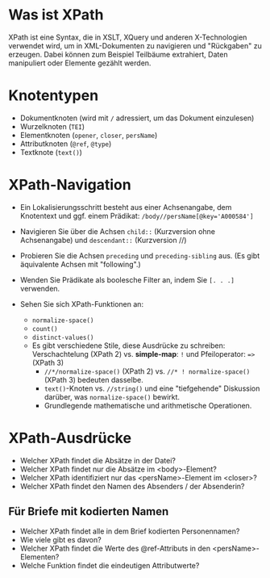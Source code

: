 # Was ist XPath
XPath ist eine Syntax, die in XSLT, XQuery und anderen X-Technologien verwendet wird, um in XML-Dokumenten zu navigieren und "Rückgaben" zu erzeugen. 
Dabei können zum Beispiel Teilbäume extrahiert, Daten manipuliert oder Elemente gezählt werden.  

# Knotentypen
- Dokumentknoten (wird mit `/` adressiert, um das Dokument einzulesen)
- Wurzelknoten (`TEI`)
- Elementknoten (`opener`, `closer`, `persName`)
- Attributknoten (`@ref`, `@type`) 
- Textknote (`text()`)

# XPath-Navigation
- Ein Lokalisierungsschritt besteht aus einer Achsenangabe, dem Knotentext und ggf. einem Prädikat: `/body//persName[@key='A000584']`
 
- Navigieren Sie über die Achsen `child::` (Kurzversion ohne Achsenangabe) und `descendant::` (Kurzversion //)
- Probieren Sie die Achsen `preceding` und `preceding-sibling` aus. (Es gibt äquivalente Achsen mit "following".)
- Wenden Sie Prädikate als boolesche Filter an, indem Sie `[. . .]` verwenden.
- Sehen Sie sich XPath-Funktionen an:
    - `normalize-space()`
    - `count()`
    - `distinct-values()`
    - Es gibt verschiedene Stile, diese Ausdrücke zu schreiben: Verschachtelung (XPath 2) vs. **simple-map**: `!` und Pfeiloperator: `=>` (XPath 3)
        - `//*/normalize-space()` (XPath 2) vs. `//* ! normalize-space()` (XPath 3) bedeuten dasselbe.
        - `text()`-Knoten vs. `//string()` und eine "tiefgehende" Diskussion darüber, was `normalize-space()` bewirkt.
        - Grundlegende mathematische und arithmetische Operationen.

# XPath-Ausdrücke
- Welcher XPath findet die Absätze in der Datei?
- Welcher XPath findet nur die Absätze im \<body\>-Element?
- Welcher XPath identifiziert nur das \<persName\>-Element im \<closer\>?
- Welcher XPath findet den Namen des Absenders / der Absenderin?

## Für Briefe mit kodierten Namen
- Welcher XPath findet alle in dem Brief kodierten Personennamen?
- Wie viele gibt es davon?
- Welcher XPath findet die Werte des @ref-Attributs in den \<persName\>-Elementen?
- Welche Funktion findet die eindeutigen Attributwerte?
